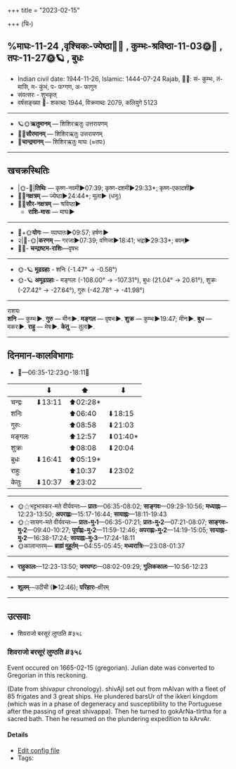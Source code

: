 +++
title = "2023-02-15"

+++
(चि॰)
## %माघः-11-24  ,वृश्चिकः-ज्येष्ठा🌛🌌  ,  कुम्भः-श्रविष्ठा-11-03🌞🌌  ,  तपः-11-27🌞🪐  , बुधः
- Indian civil date: 1944-11-26, Islamic: 1444-07-24 Rajab, 🌌🌞: सं- कुम्भः, तं- मासि, म- कुंभं, प- फग्गण, अ- फागुन
- संवत्सरः - शुभकृत्
- वर्षसङ्ख्या 🌛- शकाब्दः 1944, विक्रमाब्दः 2079, कलियुगे 5123
___________________
- 🪐🌞**ऋतुमानम्** — शिशिरऋतुः उत्तरायणम्
- 🌌🌞**सौरमानम्** — शिशिरऋतुः उत्तरायणम्
- 🌛**चान्द्रमानम्** — शिशिरऋतुः माघः (≈तपः)
___________________


## खचक्रस्थितिः
- |🌞-🌛|**तिथिः** — कृष्ण-नवमी►07:39; कृष्ण-दशमी►29:33*; कृष्ण-एकादशी►  
- 🌌🌛**नक्षत्रम्** — ज्येष्ठा►24:44*; मूला► (धनुः)  
- 🌌🌞**सौर-नक्षत्रम्** — श्रविष्ठा►  
  - **राशि-मासः** — माघः► 
___________________
- 🌛+🌞**योगः** — व्याघातः►09:57; हर्षणः►  
- २|🌛-🌞|**करणम्** — गरजा►07:39; वणिजा►18:41; भद्रा►29:33*; बवम्►  
- 🌌🌛- **चन्द्राष्टम-राशिः**—वृषभः  
___________________
- 🌞-🪐 **मूढग्रहाः** - शनिः (-1.47° → -0.58°)
- 🌞-🪐 **अमूढग्रहाः** - मङ्गलः (-108.00° → -107.31°), बुधः (21.04° → 20.61°), शुक्रः (-27.42° → -27.64°), गुरुः (-42.78° → -41.98°)
___________________
राशयः  
**शनि** — कुम्भः►. **गुरु** — मीनः►. **मङ्गल** — वृषभः►. **शुक्र** — कुम्भः►19:47; मीनः►. **बुध** — मकरः►. **राहु** — मेषः►. **केतु** — तुला►. 
___________________


## दिनमान-कालविभागाः
- 🌅—06:35-12:23🌞-18:11🌇  

|      |⬇     |⬆     |⬇     |
|------|-----|-----|------|
|चन्द्रः|⬇13:11 |⬆02:28*|     |
|शनिः   |     |⬆06:40 |⬇18:15 |
|गुरुः  |     |⬆08:58 |⬇21:03 |
|मङ्गलः |     |⬆12:57 |⬇01:40*|
|शुक्रः |     |⬆08:08 |⬇20:04 |
|बुधः   |⬇16:41 |⬆05:19*|     |
|राहुः  |     |⬆10:37 |⬇23:02 |
|केतुः  |⬇10:37 |⬆23:02 |     |
___________________
- 🌞⚝भट्टभास्कर-मते वीर्यवन्तः— **प्रातः**—06:35-08:02; **साङ्गवः**—09:29-10:56; **मध्याह्नः**—12:23-13:50; **अपराह्णः**—15:17-16:44; **सायाह्नः**—18:11-19:43  
- 🌞⚝सायण-मते वीर्यवन्तः— **प्रातः-मु॰1**—06:35-07:21; **प्रातः-मु॰2**—07:21-08:07; **साङ्गवः-मु॰2**—09:40-10:27; **पूर्वाह्णः-मु॰2**—11:59-12:46; **अपराह्णः-मु॰2**—14:19-15:05; **सायाह्नः-मु॰2**—16:38-17:24; **सायाह्नः-मु॰3**—17:24-18:11  
- 🌞कालान्तरम्— **ब्राह्मं मुहूर्तम्**—04:55-05:45; **मध्यरात्रिः**—23:08-01:37  
___________________
- **राहुकालः**—12:23-13:50; **यमघण्टः**—08:02-09:29; **गुलिककालः**—10:56-12:23  
___________________
- **शूलम्**—उदीची (►12:46); **परिहारः**–क्षीरम्  
___________________

## उत्सवाः
- शिवराजो बरसूरं लुण्ठति #३५८
### शिवराजो बरसूरं लुण्ठति #३५८

Event occured on 1665-02-15 (gregorian). Julian date was converted to Gregorian in this reckoning. 

(Date from shivapur chronology). shivAjI set out from mAlvan with a fleet of 85 frigates and 3 great ships. He plundered barsUr of the ikkeri kingdom (which was in a phase of degeneracy and susceptibility to the Portuguese after the passing of great shivappa). Then he turned to gokArNa-tIrtha for a sacred bath. Then he resumed on the plundering expedition to kArvAr.

#### Details
- [Edit config file](https://github.com/jyotisham/adyatithi/blob/master/mahApuruSha/xatra-later/julian/day/02/05/shivarAjO_barasUram_luNThati.toml)
- Tags: 


